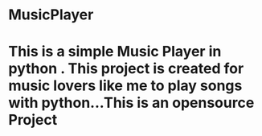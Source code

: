 # MusicPlayer
# This is a simple Music Player in python . This project is created for music lovers like me to play songs with python...This is an opensource Project
